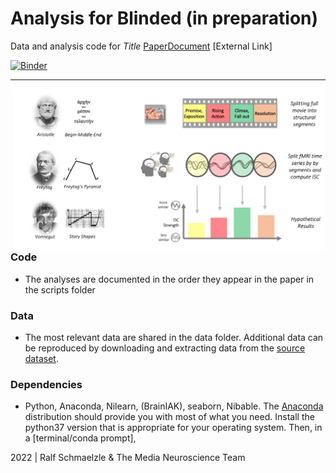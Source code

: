 Analysis for Blinded (in preparation)
=============================================

Data and analysis code for *Title* [PaperDocument](https://docs.google.com/) [External Link]

[![Binder](https://mybinder.org/badge_logo.svg)](https://mybinder.org/v2/gh/nomcomm/ISC_StoryStructure_Projections/HEAD)



***

<img align="right" width=500px src=data/explainer_fig.png> 


### Code

-  The analyses are documented in the order they appear in the paper in the scripts folder

### Data

-   The most relevant data are shared in the data folder. Additional data can be reproduced by downloading and extracting data from the [source dataset](https://openneuro.org/datasets/ds000228/versions/1.1.0).

### Dependencies

-   Python, Anaconda, Nilearn, (BrainIAK), seaborn, Nibable. The [Anaconda](http://continuum.io/downloads) distribution should provide you with most of what you need. Install the python37 version that is appropriate for your operating system. Then, in a [terminal/conda prompt], 


2022 \| Ralf Schmaelzle & The Media Neuroscience Team
